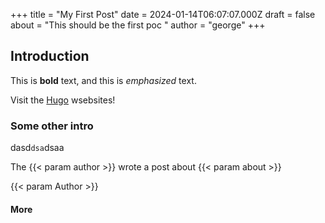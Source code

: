 +++
title = "My First Post"
date = 2024-01-14T06:07:07.000Z
draft = false
about = "This should be the first poc "
author = "george"
+++
## Introduction

This is **bold** text, and this is *emphasized* text.

Visit the [Hugo](https://gohugo.io) wsebsites!

### Some other intro

dasd`dsa`dsaa

The {{< param author >}} wrote a post about {{< param about >}}

{{&lt; param Author &gt;}}

#### More